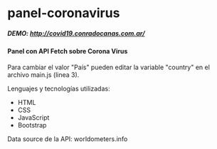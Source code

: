 # panel-coronavirus
##### DEMO: http://covid19.conradocanas.com.ar/

#### Panel con API Fetch sobre Corona Virus

Para cambiar el valor "País" pueden editar la variable "country" en el archivo main.js (linea 3).

Lenguajes y tecnologías utilizadas:
- HTML
- CSS
- JavaScript
- Bootstrap

Data source de la API: worldometers.info
